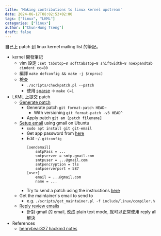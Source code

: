 ```yaml
---
title: 'Making contributions to linux kernel upstream'
date: 2024-06-17T08:02:53+02:00
tags: ["linux", "LKML"]
categories: ["linux"]
author: ["Chun-Hung Tseng"]
draft: false
---
```


自己上 patch 到 linux kernel mailing list 的筆記。

- kernel 開發筆記
    - vim 設定 `:set tabstop=8 softtabstop=8 shiftwidth=8 noexpandtab cindent cc=80`
    - 編譯 `make defconfig && make -j $(nproc)`
    - 檢查
        - `./scripts/checkpatch.pl --patch`
        - 使用 [sparse](https://www.kernel.org/doc/html/latest/dev-tools/sparse.html) -> `make C=1`
- LKML 上提交 patch
    - [Generate patch](http://nickdesaulniers.github.io/blog/2017/05/16/submitting-your-first-patch-to-the-linux-kernel-and-responding-to-feedback/)
        - Generate patch `git format-patch HEAD~`
            - With versioning `git format-patch -v3 HEAD^`
        - Apply patch `git am [patch filename]`
    - [Setup email](https://git-send-email.io/) using gmail on Ubuntu
        - `sudo apt install git git-email`
        - Get app password from [here](https://security.google.com/settings/security/apppasswords)
        - Edit `~/.gitconfig`
            ```
            [sendemail]
                smtpPass = ...
                smtpserver = smtp.gmail.com
                smtpuser = ...@gmail.com
                smtpencryption = tls
                smtpserverport = 587
            [user]
                email = ...@gmail.com
                name = ...
            ```
        - Try to send a patch using the instructions [here](https://git-send-email.io/#step-3) 
    - Get the maintainer's email to send to 
        - e.g. `./scripts/get_maintainer.pl -f include/linux/compiler.h`
    - [Reply review emails](https://wiki.openstack.org/wiki/MailingListEtiquette#Replies)
        - 針對 gmail 的 email, 改成 plain text mode, 就可以正常使用 reply all 解決
- References
    - [henrybear327 hackmd notes](https://hackmd.io/KYskENooQzCUrHD3MWXIcw?view)